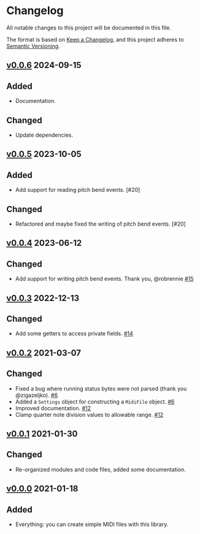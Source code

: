 # Changelog

All notable changes to this project will be documented in this file.

The format is based on [Keep a Changelog](https://keepachangelog.com/en/1.0.0/),
and this project adheres to [Semantic Versioning](https://semver.org/spec/v2.0.0.html).

## [v0.0.6] 2024-09-15

## Added

- Documentation.

## Changed

- Update dependencies.

## [v0.0.5] 2023-10-05

## Added

- Add support for reading pitch bend events. [#20]

## Changed

- Refactored and maybe fixed the writing of pitch bend events. [#20]

[#14]: https://github.com/webern/midi_file/issues/14

## [v0.0.4] 2023-06-12

## Changed

- Add support for writing pitch bend events. Thank you, @robrennie [#15]

[#15]: https://github.com/webern/midi_file/issues/15

## [v0.0.3] 2022-12-13

## Changed

- Add some getters to access private fields. [#14]

[#14]: https://github.com/webern/midi_file/issues/14

## [v0.0.2] 2021-03-07

## Changed

- Fixed a bug where running status bytes were not parsed (thank you @zigazeljko). [#6]
- Added a `Settings` object for constructing a `MidiFile` object. [#6]
- Improved documentation. [#12]
- Clamp quarter note division values to allowable range. [#12]

[#6]: https://github.com/webern/midi_file/issues/6

[#12]: https://github.com/webern/midi_file/issues/12

## [v0.0.1] 2021-01-30

## Changed

- Re-organized modules and code files, added some documentation.

## [v0.0.0] 2021-01-18

## Added

- Everything: you can create simple MIDI files with this library.

<!-- version diff links -->

[Unreleased]: https://github.com/webern/midi_file/compare/v0.0.6...HEAD

[v0.0.6]: https://github.com/webern/midi_file/compare/v0.0.6...v0.0.6

[v0.0.5]: https://github.com/webern/midi_file/compare/v0.0.4...v0.0.5

[v0.0.4]: https://github.com/webern/midi_file/compare/v0.0.3...v0.0.4

[v0.0.3]: https://github.com/webern/midi_file/compare/v0.0.2...v0.0.3

[v0.0.2]: https://github.com/webern/midi_file/compare/v0.0.1...v0.0.2

[v0.0.1]: https://github.com/webern/midi_file/compare/v0.0.0...v0.0.1

[v0.0.0]: https://github.com/webern/midi_file/releases/tag/v0.0.0
